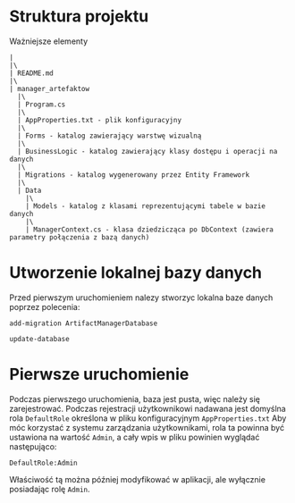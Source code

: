 # Struktura projektu
Ważniejsze elementy
```text
|
|\
| README.md
|\
| manager_artefaktow
  |\
  | Program.cs
  |\
  | AppProperties.txt - plik konfiguracyjny
  |\
  | Forms - katalog zawierający warstwę wizualną
  |\
  | BusinessLogic - katalog zawierający klasy dostępu i operacji na danych
  |\
  | Migrations - katalog wygenerowany przez Entity Framework
  |\
  | Data
    |\
    | Models - katalog z klasami reprezentującymi tabele w bazie danych
    |\
    | ManagerContext.cs - klasa dziedzicząca po DbContext (zawiera parametry połączenia z bazą danych)
```
# Utworzenie lokalnej bazy danych
Przed pierwszym uruchomieniem nalezy stworzyc lokalna baze danych poprzez polecenia:
```
add-migration ArtifactManagerDatabase
```
```
update-database
```
# Pierwsze uruchomienie
Podczas pierwszego uruchomienia, baza jest pusta, więc należy się zarejestrować.
Podczas rejestracji użytkownikowi nadawana jest domyślna rola `DefaultRole` określona w pliku konfiguracyjnym `AppProperties.txt`
Aby móc korzystać z systemu zarządzania użytkownikami, rola ta powinna być ustawiona na wartość `Admin`, a cały wpis w pliku powinien wyglądać następująco:
```
DefaultRole:Admin
```
Właściwość tą można później modyfikować w aplikacji, ale wyłącznie posiadając rolę `Admin`.
